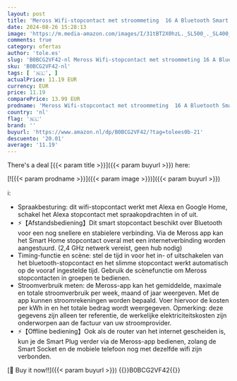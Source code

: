 ```yaml
---
layout: post
title: 'Meross Wifi-stopcontact met stroommeting  16 A Bluetooth Smart stopcontact  werkt met Alexa  Google Home  SmartThings  Smart Plug met spraak- en afstandsbediening  tijdschema  1 stuk'
date: 2024-08-26 15:28:13
image: 'https://m.media-amazon.com/images/I/31tBT2X0hzL._SL500_._SL400_.jpg'
comments: true
category: ofertas
author: 'tole.es'
slug: 'B0BCG2VF42-nl Meross Wifi-stopcontact met stroommeting 16 A Bluetooth...'
sku: 'B0BCG2VF42-nl'
tags: [ '🇳🇱', ]
actualPrice: 11.19 EUR
currency: EUR
price: 11.19
comparePrice: 13.99 EUR
prodname: 'Meross Wifi-stopcontact met stroommeting  16 A Bluetooth Smart stopcontact  werkt met Alexa  Google Home  SmartThings  Smart Plug met spraak- en afstandsbediening  tijdschema  1 stuk'
country: 'nl'
flag: '🇳🇱'
brand: ''
buyurl: 'https://www.amazon.nl/dp/B0BCG2VF42/?tag=tolees0b-21'
descuento: '20.01'
average: '11.19'
---
```


There's a deal [{{< param title >}}]({{< param buyurl >}})  here:

[![{{< param prodname >}}]({{< param image >}})]({{< param buyurl >}})

ℹ️:

- Spraakbesturing: dit wifi-stopcontact werkt met Alexa en Google Home, schakel het Alexa stopcontact met spraakopdrachten in of uit.
- ⚡【Afstandsbediening】Dit smart stopcontact beschikt over Bluetooth voor een nog snellere en stabielere verbinding. Via de Meross app kan het Smart Home stopcontact overal met een internetverbinding worden aangestuurd. (2,4 GHz netwerk vereist, geen hub nodig)
- Timing-functie en scène: stel de tijd in voor het in- of uitschakelen van het bluetooth-stopcontact en het slimme stopcontact werkt automatisch op de vooraf ingestelde tijd. Gebruik de scènefunctie om Meross stopcontacten in groepen te bedienen.
- Stroomverbruik meten: de Meross-app kan het gemiddelde, maximale en totale stroomverbruik per week, maand of jaar weergeven. Met de app kunnen stroomrekeningen worden bepaald. Voer hiervoor de kosten per kWh in en het totale bedrag wordt weergegeven. Opmerking: deze gegevens zijn alleen ter referentie, de werkelijke elektriciteitskosten zijn onderworpen aan de factuur van uw stroomprovider.
- ⚡【Offline bediening】Ook als de router van het internet gescheiden is, kun je de Smart Plug verder via de Meross-app bedienen, zolang de Smart Socket en de mobiele telefoon nog met dezelfde wifi zijn verbonden.

[🛒 Buy it now!!]({{< param buyurl >}})
{{<world>}}B0BCG2VF42{{</world>}}

